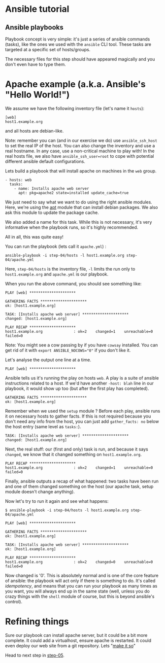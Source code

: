 Ansible tutorial
================

Ansible playbooks
-----------------

Playbook concept is very simple: it's just a series of ansible commands
(tasks), like the ones we used with the `ansible` CLI tool. These tasks are
targeted at a specific set of hosts/groups.

The necessary files for this step should have appeared magically and you don't even 
have to type them.

# Apache example (a.k.a. Ansible's "Hello World!")

We assume we have the following inventory file (let's name it `hosts`):

    [web]
    host1.example.org

and all hosts are debian-like.

Note: remember you can (and in our exercise we do) use `ansible_ssh_host` to set
the real IP of the host. You can also change the inventory and use a real hostname.
In any case, use a non-critical machine to play with! In the real hosts
file, we also have `ansible_ssh_user=root` to cope with potential
different ansible default configurations.

Lets build a playbook that will install apache on machines in the `web` group.

    - hosts: web
      tasks:
        - name: Installs apache web server
          apt: pkg=apache2 state=installed update_cache=true

We just need to say what we want to do using the right ansible modules. Here,
we're using the [apt](http://ansible.cc/docs/modules.html#apt) module that
can install debian packages. We also ask this module to update the package cache.

We also added a name for this task. While this is not necessary, it's very
informative when the playbook runs, so it's highly recommended.

All in all, this was quite easy!

You can run the playbook (lets call it `apache.yml`) :

    ansible-playbook -i step-04/hosts -l host1.example.org step-04/apache.yml

Here, `step-04/hosts` is the inventory file, `-l` limits the run only to `host1.example.org`
and `apache.yml` is our playbook.

When you run the above command, you should see something like:

    PLAY [web] ********************* 

    GATHERING FACTS ********************* 
    ok: [host1.example.org]

    TASK: [Installs apache web server] ********************* 
    changed: [host1.example.org]

    PLAY RECAP ********************* 
    host1.example.org              : ok=2    changed=1    unreachable=0    failed=0    

Note: You might see a cow passing by if you have `cowsay` installed. You can get rid of 
it with `export ANSIBLE_NOCOWS="0"` if you don't like it.

Let's analyse the output one line at a time.

    PLAY [web] ********************* 

Ansible tells us it's running the play on hosts `web`. A play is a suite of ansible 
instructions related to a host. If we'd have another `-host: blah` line in our playbook, 
it would show up too (but after the first play has completed).

    GATHERING FACTS ********************* 
    ok: [host1.example.org]

Remember when we used the `setup` module ? Before each play, ansible runs it on necessary 
hosts to gather facts. If this is not required because you don't need any info from 
the host, you can just add `gather_facts: no` below the host entry (same level as 
`tasks:`).

    TASK: [Installs apache web server] ********************* 
    changed: [host1.example.org]

Next, the real stuff: our (first and only) task is run, and because it says
`changed`, we know that it changed something on `host1.example.org`.

    PLAY RECAP ********************* 
    host1.example.org              : ok=2    changed=1    unreachable=0    failed=0 

Finally, ansible outputs a recap of what happened: two tasks have been run 
and one of them changed something on the host (our apache task, setup module doesn't 
change anything).

Now let's try to run it again and see what happens:

    $ ansible-playbook -i step-04/hosts -l host1.example.org step-04/apache.yml

    PLAY [web] ********************* 

    GATHERING FACTS ********************* 
    ok: [host1.example.org]

    TASK: [Installs apache web server] ********************* 
    ok: [host1.example.org]

    PLAY RECAP ********************* 
    host1.example.org              : ok=2    changed=0    unreachable=0    failed=0    

Now changed is '0'. This is absolutely normal and is one of the core feature of ansible: 
the playbook will act only if there is something to do. It's called _idempotency_, 
and means that you can run your playbook as many times as you want, you will always end 
up in the same state (well, unless you do crazy things with the `shell` module of course, 
but this is beyond ansible's control).

# Refining things

Sure our playbook can install apache server, but it could be a bit more
complete. It could add a virtualhost, ensure apache is restarted. It could
even deploy our web site from a git repository. Lets "[make it so][]"

Head to next step in [step-05](https://github.com/leucos/ansible-tuto/tree/master/step-05).

[make it so]: https://www.google.fr/search?q=Michael+DeHaan+%22make+it+so%22 "© Michael DeHaan"
